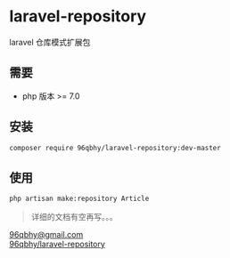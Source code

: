 # laravel-repository
laravel 仓库模式扩展包

## 需要
* php 版本 >= 7.0

## 安装
```bash
composer require 96qbhy/laravel-repository:dev-master
```

## 使用
```bash
php artisan make:repository Article
```

> 详细的文档有空再写。。。

96qbhy@gmail.com  
[96qbhy/laravel-repository](https://github.com/96qbhy/laravel-repository)
